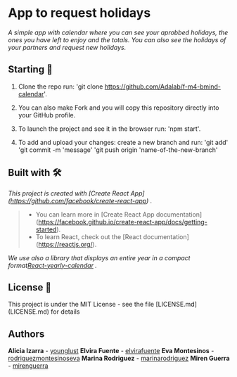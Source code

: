 # App to request holidays

_A simple app with calendar where you can see your aprobbed holidays, the ones you have left to enjoy and the totals. You can also see the holidays of your partners and request new holidays._

## Starting 🚀

1. Clone the repo run: 'git clone https://github.com/Adalab/f-m4-bmind-calendar'.

2. You can also make Fork and you will copy this repository directly into your GitHub profile.

3. To launch the project and see it in the browser run: 'npm start'.

4. To add and upload your changes: create a new branch and run:
     'git add' 
     'git commit -m 'message'
     'git push origin 'name-of-the-new-branch'

## Built with 🛠️

_This project is created with [Create React App] (https://github.com/facebook/create-react-app) ._
> - You can learn more in [Create React App documentation] (https://facebook.github.io/create-react-app/docs/getting-started).
> - To learn React, check out the [React documentation] (https://reactjs.org/).

_We use also a library that displays an entire year in a compact format[React-yearly-calendar](https://github.com/BelkaLab/react-yearly-calendar) ._

## License 📄

This project is under the MIT License - see the file [LICENSE.md] (LICENSE.md) for details

## Authors

**Alicia Izarra** - [younglust](https://github.com/younglust)
**Elvira Fuente** - [elvirafuente](https://github.com/elvirafuente)
**Eva Montesinos** - [rodriguezmontesinoseva](https://github.com/rodriguezmontesinoseva)
**Marina Rodriguez** - [marinarodriguez](https://github.com/marinarodriguez)
**Miren Guerra** - [mirenguerra](https://github.com/mirenguerra)